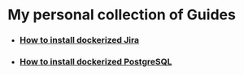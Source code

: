 # My personal collection of Guides

* ### [How to install dockerized Jira](jira/README.md)
* ### [How to install dockerized PostgreSQL](postgres/README.md)

